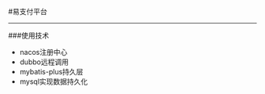 #易支付平台

-      ---------------------------

###使用技术

+ nacos注册中心
+ dubbo远程调用
+ mybatis-plus持久层
+ mysql实现数据持久化